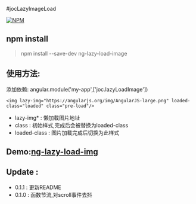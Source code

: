 #jocLazyImageLoad

[![NPM](https://nodei.co/npm/ng-lazy-load-image.png?stars=true)](https://nodei.co/npm/ng-lazy-load-image/)

## npm install

> npm install --save-dev ng-lazy-load-image

## 使用方法:

添加依赖: angular.module('my-app',['joc.lazyLoadImage'])

```
<img lazy-img="https://angularjs.org/img/AngularJS-large.png" loaded-class="loaded" class="pre-load"/>
```

 - lazy-img* : 懒加载图片地址
 - class : 初始样式,完成后会被替换为loaded-class
 - loaded-class : 图片加载完成后切换为此样式


## Demo:[ng-lazy-load-img](http://blog.pikach.com/ng-lazy-load-img/)

## Update :
 - 0.1.1 : 更新README
 - 0.1.0 : 函数节流,对scroll事件去抖